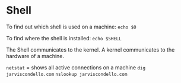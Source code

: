 # Shell
To find out which shell is used on a machine:
`echo $0`

To find where the shell is installed:
`echo $SHELL`

The Shell communicates to the kernel.
A kernel communicates to the hardware of a machine. 

`netstat` = shows all active connections on a machine
`dig jarviscondello.com`
`nslookup jarviscondello.com`